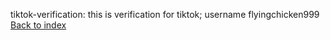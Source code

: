 tiktok-verification: this is verification for tiktok; username flyingchicken999
[Back to index](index.html)
